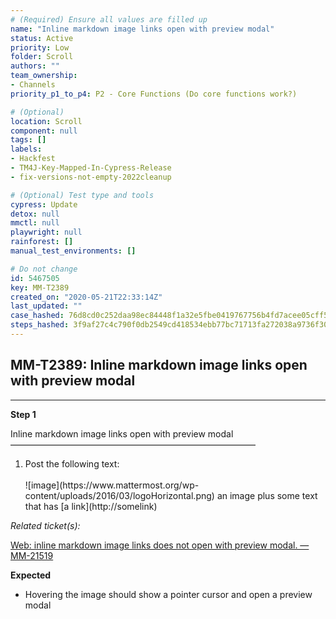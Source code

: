 ```yaml
---
# (Required) Ensure all values are filled up
name: "Inline markdown image links open with preview modal"
status: Active
priority: Low
folder: Scroll
authors: ""
team_ownership: 
- Channels
priority_p1_to_p4: P2 - Core Functions (Do core functions work?)

# (Optional)
location: Scroll
component: null
tags: []
labels: 
- Hackfest
- TM4J-Key-Mapped-In-Cypress-Release
- fix-versions-not-empty-2022cleanup

# (Optional) Test type and tools
cypress: Update
detox: null
mmctl: null
playwright: null
rainforest: []
manual_test_environments: []

# Do not change
id: 5467505
key: MM-T2389
created_on: "2020-05-21T22:33:14Z"
last_updated: ""
case_hashed: 76d8cd0c252daa98ec84448f1a32e5fbe0419767756b4fd7acee05cff5277fe8fad15fc7f962b12dc15eb0ab34fdf836
steps_hashed: 3f9af27c4c790f0db2549cd418534ebb77bc71713fa272038a9736f302cf82bca8ba5962b2244cd59d43a5670e88786a
---
```


<!-- (Auto-generated) Based on frontmatter's "key" and "name" -->

## MM-T2389: Inline markdown image links open with preview modal

---

**Step 1**

Inline markdown image links open with preview modal\
————————————————————————————

1. Post the following text:
   \
   \
   !\[image]\(https\://www\.mattermost.org/wp-content/uploads/2016/03/logoHorizontal.png) an image plus some text that has \[a link]\(http\://somelink)

_Related ticket(s):_

[Web: inline markdown image links does not open with preview modal. — MM-21519](https://mattermost.atlassian.net/browse/MM-21519)

**Expected**

- Hovering the image should show a pointer cursor and open a preview modal
